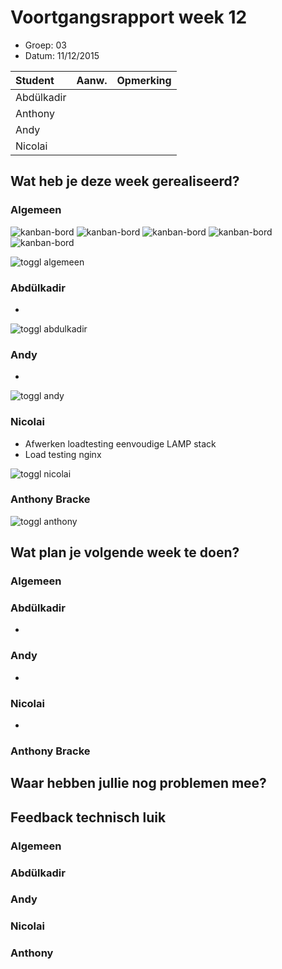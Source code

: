 # Voortgangsrapport week 12

* Groep: 03
* Datum: 11/12/2015

| Student  | Aanw. | Opmerking |
| :---     | :---  | :---      |
| Abdülkadir |       |           |
| Anthony |       |           |
| Andy |       |           |
| Nicolai |       |           |

## Wat heb je deze week gerealiseerd?

### Algemeen

![kanban-bord](https://github.com/HoGentTIN/ops3-g03/blob/master/weekrapport/image/week12_kanban1.PNG)
![kanban-bord](https://github.com/HoGentTIN/ops3-g03/blob/master/weekrapport/image/week12_kanban2.PNG)
![kanban-bord](https://github.com/HoGentTIN/ops3-g03/blob/master/weekrapport/image/week12_kanban3.PNG)
![kanban-bord](https://github.com/HoGentTIN/ops3-g03/blob/master/weekrapport/image/week12_kanban4.PNG)
![kanban-bord](https://github.com/HoGentTIN/ops3-g03/blob/master/weekrapport/image/week12_kanban5.PNG)

![toggl algemeen](https://github.com/HoGentTIN/ops3-g03/blob/master/weekrapport/image/week12_toggl_algemeen.PNG)

### Abdülkadir

* 

![toggl abdulkadir](https://github.com/HoGentTIN/ops3-g03/blob/master/weekrapport/image/week12_toggl_abdulkadir.PNG)

### Andy

* 

![toggl andy](https://github.com/HoGentTIN/ops3-g03/blob/master/weekrapport/image/week12_toggl_andy.PNG)

### Nicolai

* Afwerken loadtesting eenvoudige LAMP stack
* Load testing nginx


![toggl nicolai](https://github.com/HoGentTIN/ops3-g03/blob/master/weekrapport/image/week12_toggl_nicolai.PNG)

### Anthony Bracke



![toggl anthony](https://github.com/HoGentTIN/ops3-g03/blob/master/weekrapport/image/week12_toggl_anthony.PNG)

## Wat plan je volgende week te doen?

### Algemeen

### Abdülkadir 

* 

### Andy

* 



### Nicolai

* 

### Anthony Bracke


## Waar hebben jullie nog problemen mee?


## Feedback technisch luik

### Algemeen

### Abdülkadir

### Andy

### Nicolai

### Anthony


